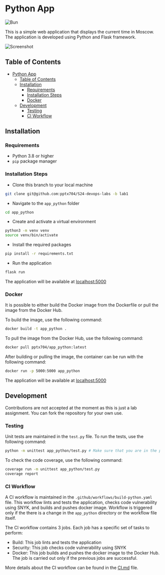 # Python App

![Bun](https://github.com/pptx704/S24-devops-labs/actions/workflows/build-bun.yaml/badge.svg)

This is a simple web application that displays the current time in Moscow. The application is developed using Python and Flask framework.

![Screenshot](https://i.postimg.cc/XYVk7s95/image.png)

## Table of Contents

- [Python App](#python-app)
  - [Table of Contents](#table-of-contents)
  - [Installation](#installation)
    - [Requirements](#requirements)
    - [Installation Steps](#installation-steps)
    - [Docker](#docker)
  - [Development](#development)
    - [Testing](#testing)
    - [CI Workflow](#ci-workflow)

## Installation

### Requirements

- Python 3.8 or higher
- `pip` package manager

### Installation Steps

- Clone this branch to your local machine

```bash
git clone git@github.com:pptx704/S24-devops-labs -b lab1
```

- Navigate to the `app_python` folder

```bash
cd app_python
```

- Create and activate a virtual environment

```bash
python3 -m venv venv
source venv/bin/activate
```

- Install the required packages

```bash
pip install -r requirements.txt
```

- Run the application

```bash
flask run
```

The application will be available at [localhost:5000](http://localhost:5000/)

### Docker

It is possible to either build the Docker image from the Dockerfile or pull the image from the Docker Hub.

To build the image, use the following command:

```bash
docker build -t app_python .
```

To pull the image from the Docker Hub, use the following command:

```bash
docker pull pptx704/app_python:latest
```

After building or pulling the image, the container can be run with the following command:

```bash
docker run -p 5000:5000 app_python
```

The application will be available at [localhost:5000](http://localhost:5000/)

## Development

Contributions are not accepted at the moment as this is just a lab assignment. You can fork the repository for your own use.

### Testing

Unit tests are maintained in the `test.py` file. To run the tests, use the following command:

```bash
python -m unittest app_python/test.py # Make sure that you are in the parent directory of app_python
```

To check the code coverage, use the following command:

```bash
coverage run -m unittest app_python/test.py
coverage report
```

### CI Workflow

A CI workflow is maintained in the `.github/workflows/build-python.yaml` file. This workflow lints and tests the application, checks code vulnerability using SNYK, and builds and pushes docker image. Workflow is triggered only if the there is a change in the `app_python` directory or the workflow file itself.

The CI workflow contains 3 jobs. Each job has a specific set of tasks to perform:

- Build: This job lints and tests the application
- Security: This job checks code vulnerability using SNYK
- Docker: This job builds and pushes the docker image to the Docker Hub. The job is carried out only if the previous jobs are successful.

More details about the CI workflow can be found in the [CI.md](CI.md) file.
